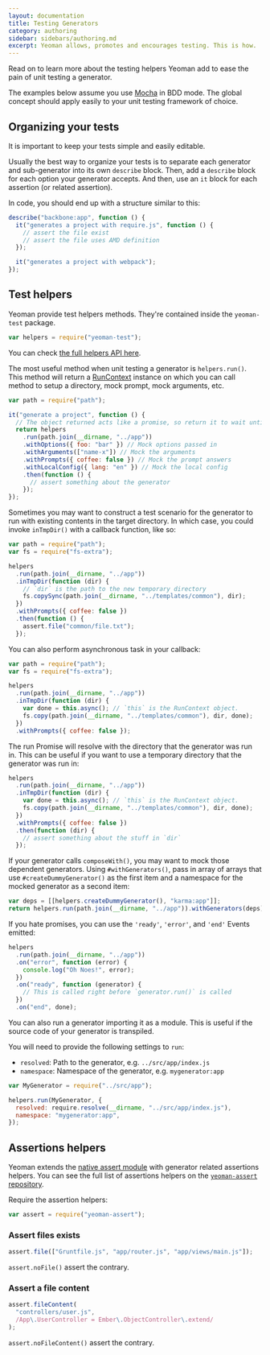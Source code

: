 ```yaml
---
layout: documentation
title: Testing Generators
category: authoring
sidebar: sidebars/authoring.md
excerpt: Yeoman allows, promotes and encourages testing. This is how.
---
```


Read on to learn more about the testing helpers Yeoman add to ease the pain of unit testing a generator.

The examples below assume you use [Mocha](http://mochajs.org/) in BDD mode. The global concept should apply easily to your unit testing framework of choice.

## Organizing your tests

It is important to keep your tests simple and easily editable.

Usually the best way to organize your tests is to separate each generator and sub-generator into its own `describe` block. Then, add a `describe` block for each option your generator accepts. And then, use an `it` block for each assertion (or related assertion).

In code, you should end up with a structure similar to this:

```js
describe("backbone:app", function () {
  it("generates a project with require.js", function () {
    // assert the file exist
    // assert the file uses AMD definition
  });

  it("generates a project with webpack");
});
```

## Test helpers

Yeoman provide test helpers methods. They're contained inside the `yeoman-test` package.

```js
var helpers = require("yeoman-test");
```

You can check [the full helpers API here](https://github.com/yeoman/yeoman-test).

The most useful method when unit testing a generator is `helpers.run()`. This method will return a [RunContext](https://github.com/yeoman/yeoman-test/blob/master/lib/run-context.js) instance on which you can call method to setup a directory, mock prompt, mock arguments, etc.

```js
var path = require("path");

it("generate a project", function () {
  // The object returned acts like a promise, so return it to wait until the process is done
  return helpers
    .run(path.join(__dirname, "../app"))
    .withOptions({ foo: "bar" }) // Mock options passed in
    .withArguments(["name-x"]) // Mock the arguments
    .withPrompts({ coffee: false }) // Mock the prompt answers
    .withLocalConfig({ lang: "en" }) // Mock the local config
    .then(function () {
      // assert something about the generator
    });
});
```

Sometimes you may want to construct a test scenario for the generator to run with existing contents in the target directory. In which case, you could invoke `inTmpDir()` with a callback function, like so:

```js
var path = require("path");
var fs = require("fs-extra");

helpers
  .run(path.join(__dirname, "../app"))
  .inTmpDir(function (dir) {
    // `dir` is the path to the new temporary directory
    fs.copySync(path.join(__dirname, "../templates/common"), dir);
  })
  .withPrompts({ coffee: false })
  .then(function () {
    assert.file("common/file.txt");
  });
```

You can also perform asynchronous task in your callback:

```js
var path = require("path");
var fs = require("fs-extra");

helpers
  .run(path.join(__dirname, "../app"))
  .inTmpDir(function (dir) {
    var done = this.async(); // `this` is the RunContext object.
    fs.copy(path.join(__dirname, "../templates/common"), dir, done);
  })
  .withPrompts({ coffee: false });
```

The run Promise will resolve with the directory that the generator was run in. This can be useful if you want to use a temporary directory that the generator was run in:

```js
helpers
  .run(path.join(__dirname, "../app"))
  .inTmpDir(function (dir) {
    var done = this.async(); // `this` is the RunContext object.
    fs.copy(path.join(__dirname, "../templates/common"), dir, done);
  })
  .withPrompts({ coffee: false })
  .then(function (dir) {
    // assert something about the stuff in `dir`
  });
```

If your generator calls `composeWith()`, you may want to mock those dependent generators. Using `#withGenerators()`, pass in array of arrays that use `#createDummyGenerator()` as the first item and a namespace for the mocked generator as a second item:

```js
var deps = [[helpers.createDummyGenerator(), "karma:app"]];
return helpers.run(path.join(__dirname, "../app")).withGenerators(deps);
```

If you hate promises, you can use the `'ready'`, `'error'`, and `'end'` Events emitted:

```js
helpers
  .run(path.join(__dirname, "../app"))
  .on("error", function (error) {
    console.log("Oh Noes!", error);
  })
  .on("ready", function (generator) {
    // This is called right before `generator.run()` is called
  })
  .on("end", done);
```

You can also run a generator importing it as a module. This is useful if the source code of your generator is transpiled.

You will need to provide the following settings to `run`:

- `resolved`: Path to the generator, e.g. `../src/app/index.js`
- `namespace`: Namespace of the generator, e.g. `mygenerator:app`

```js
var MyGenerator = require("../src/app");

helpers.run(MyGenerator, {
  resolved: require.resolve(__dirname, "../src/app/index.js"),
  namespace: "mygenerator:app",
});
```

## Assertions helpers

Yeoman extends the [native assert module](https://nodejs.org/api/assert.html) with generator related assertions helpers. You can see the full list of assertions helpers on the [`yeoman-assert` repository](https://github.com/yeoman/yeoman-assert).

Require the assertion helpers:

```js
var assert = require("yeoman-assert");
```

### Assert files exists

```js
assert.file(["Gruntfile.js", "app/router.js", "app/views/main.js"]);
```

`assert.noFile()` assert the contrary.

### Assert a file content

```js
assert.fileContent(
  "controllers/user.js",
  /App\.UserController = Ember\.ObjectController\.extend/
);
```

`assert.noFileContent()` assert the contrary.
